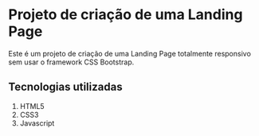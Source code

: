 # Projeto de criação de uma Landing Page
Este é um projeto de criação de uma Landing Page totalmente responsivo sem usar o framework CSS Bootstrap.

## Tecnologias utilizadas
1. HTML5
2. CSS3
3. Javascript
